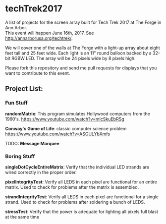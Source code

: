# techTrek2017

A list of projects for the screen array built for Tech Trek 2017 at The Forge in Ann Arbor.  
This event will happen June 16th, 2017.  See http://annarborusa.org/techtrek/.

We will cover one of the walls at The Forge with a light-up array about eight feet tall and 25 feet wide.
Each light is an 11" round balloon backed by a 32-bit RGBW LED.  The array will be 24 pixels wide by 8 pixels high.

Please fork this repository and send me pull requests for displays that you want to contribute to this event.

## Project List:

### Fun Stuff

**randomMatrix**: This program simulates Hollywood computers from the 1960's.
  https://www.youtube.com/watch?v=mIcSkuEbRSg

**Conway's Game of Life**: classic computer science problem
https://www.youtube.com/watch?v=ASGULYbXmfs

TODO: **Message Marquee**

### Boring Stuff

**singleDotCycleEntireMatrix**:  Verify that the individual LED strands are wired correctly in the proper order.

**pixelIntegrityTest**: Verify all LEDS in each pixel are functional for an entire matrix.  Used to check for problems 
after the matrix is assembled.

**strandIntegrityTest**: Verify all LEDS in each pixel are functional for a single strand.  Used to check for problems 
after soldering a bunch of LEDS.

**stressTest**: Verify that the power is adequate for lighting all pixels full blast at the same time


